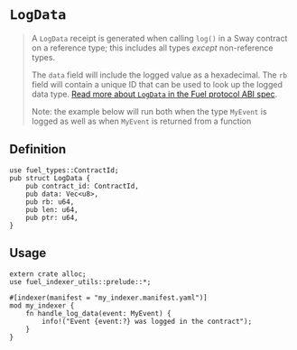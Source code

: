 
# `LogData`

> A `LogData` receipt is generated when calling `log()` in a Sway contract on a reference type; this includes all types _except_ non-reference types.
>
> The `data` field will include the logged value as a hexadecimal. The `rb` field will contain a unique ID that can be used to look up the logged data type. [Read more about `LogData` in the Fuel protocol ABI spec](https://specs.fuel.network/master/abi/receipts.html#logdata-receipt).
>
> Note: the example below will run both when the type `MyEvent` is logged as well as when `MyEvent` is returned from a function

## Definition

```rust,ignore
use fuel_types::ContractId;
pub struct LogData {
    pub contract_id: ContractId,
    pub data: Vec<u8>,
    pub rb: u64,
    pub len: u64,
    pub ptr: u64,
}
```

## Usage

```rust, ignore
extern crate alloc;
use fuel_indexer_utils::prelude::*;

#[indexer(manifest = "my_indexer.manifest.yaml")]
mod my_indexer {
    fn handle_log_data(event: MyEvent) {
        info!("Event {event:?} was logged in the contract");
    }
}
```
